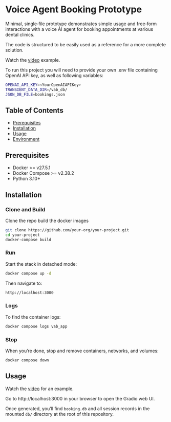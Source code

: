 # Voice Agent Booking Prototype

Minimal, single‑file prototype demonstrates simple usage and free‑form interactions with a voice AI agent for booking appointments at various dental clinics.

The code is structured to be easily used as a reference for a more complete solution.

Watch the [video](https://youtu.be/QJi7tqnG7oc) example.

To run this project you will need to provide your own .env file containing OpenAI API key, as well as following variables:
```bash
OPENAI_API_KEY=<YourOpenAIAPIKey>
TRANSIENT_DATA_DIR=/vab_db/
JSON_DB_FILE=bookings.json
```

## Table of Contents
- [Prerequisites](#prerequisites)
- [Installation](#installation)
- [Usage](#usage)
- [Environment](#development)

## Prerequisites

- Docker \>= v27.5.1
- Docker Compose \>= v2.38.2
- Python 3.10+

## Installation

### Clone and Build

Clone the repo build the docker images

```bash
git clone https://github.com/your-org/your-project.git
cd your-project
docker-compose build
```
### Run

Start the stack in detached mode:

```bash
docker compose up -d

```

Then navigate to:

```bash
http://localhost:3000

```

### Logs

To find the container logs:

```bash
docker compose logs vab_app

```
### Stop

When you’re done, stop and remove containers, networks, and volumes:

```bash
docker compose down
```
## Usage

Watch the [video](https://youtu.be/QJi7tqnG7oc) for an example.

Go to http://localhost:3000 in your browser to open the Gradio web UI.

Once generated, you’ll find `booking.db` and all session records in the mounted `db/` directory at the root of this repository.

